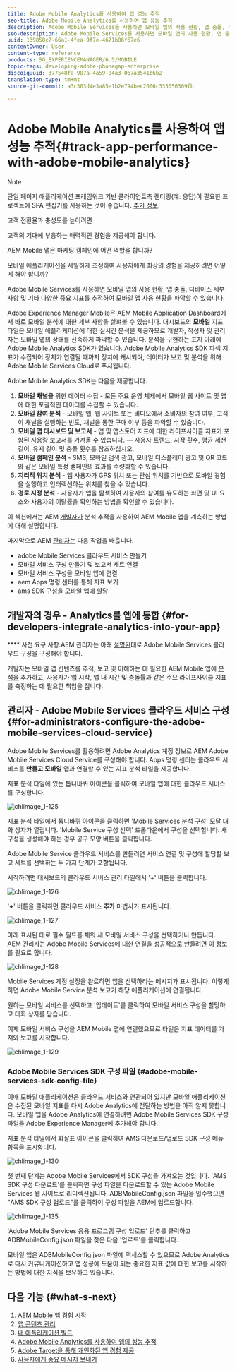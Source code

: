 ```yaml
---
title: Adobe Mobile Analytics를 사용하여 앱 성능 추적
seo-title: Adobe Mobile Analytics를 사용하여 앱 성능 추적
description: Adobe Mobile Services를 사용하면 모바일 앱의 사용 현황, 앱 충돌, 디바이스 세부 사항 및 기타 다양한 중요 지표를 추적하여 모바일 앱 사용 현황을 파악할 수 있습니다. 자세한 내용은 이 페이지를 참조하십시오.
seo-description: Adobe Mobile Services를 사용하면 모바일 앱의 사용 현황, 앱 충돌, 디바이스 세부 사항 및 기타 다양한 중요 지표를 추적하여 모바일 앱 사용 현황을 파악할 수 있습니다. 자세한 내용은 이 페이지를 참조하십시오.
uuid: 139858c7-66a1-4fea-9f7e-4671b86f67e6
contentOwner: User
content-type: reference
products: SG_EXPERIENCEMANAGER/6.5/MOBILE
topic-tags: developing-adobe-phonegap-enterprise
discoiquuid: 377548fa-987a-4a59-84a3-067a3541b6b2
translation-type: tm+mt
source-git-commit: a3c303d4e3a85e1b2e794bec2006c335056309fb

---
```



# Adobe Mobile Analytics를 사용하여 앱 성능 추적{#track-app-performance-with-adobe-mobile-analytics}

>[!NOTE]
>
>단일 페이지 애플리케이션 프레임워크 기반 클라이언트측 렌더링(예: 응답)이 필요한 프로젝트에 SPA 편집기를 사용하는 것이 좋습니다. [추가 정보](/help/sites-developing/spa-overview.md).

고객 전환율과 충성도를 높이려면

고객의 기대에 부응하는 매력적인 경험을 제공해야 합니다.

AEM Mobile 앱은 마케팅 캠페인에 어떤 역할을 합니까?

모바일 애플리케이션을 세밀하게 조정하여 사용자에게 최상의 경험을 제공하려면 어떻게 해야 합니까?

Adobe Mobile Services를 사용하면 모바일 앱의 사용 현황, 앱 충돌, 디바이스 세부 사항 및 기타 다양한 중요 지표를 추적하여 모바일 앱 사용 현황을 파악할 수 있습니다.

Adobe Experience Manager Mobile은 AEM Mobile Application Dashboard에서 바로 모바일 분석에 대한 세부 사항을 살펴볼 수 있습니다. 대시보드의 **모바일** 지표 타일은 모바일 애플리케이션에 대한 실시간 분석을 제공하므로 개발자, 작성자 및 관리자는 모바일 앱의 상태를 신속하게 파악할 수 있습니다. 분석을 구현하는 표지 아래에 Adobe Mobile [Analytics SDK가](https://www.adobe.com/ca/solutions/digital-analytics/mobile-web-apps-analytics.html) 있습니다. Adobe Mobile Analytics SDK 파섹 지표가 수집되어 장치가 연결될 때까지 장치에 캐시되며, 데이터가 보고 및 분석을 위해 Adobe Mobile Services Cloud로 푸시됩니다.

Adobe Mobile Analytics SDK는 다음을 제공합니다.

1. **모바일 채널을** 위한 데이터 수집 - 모든 주요 운영 체제에서 모바일 웹 사이트 및 앱에 대한 포괄적인 데이터를 수집할 수 있습니다.
1. **모바일 참여 분석** - 모바일 앱, 웹 사이트 또는 비디오에서 소비자의 참여 여부, 고객이 채널을 실행하는 빈도, 채널을 통한 구매 여부 등을 파악할 수 있습니다.
1. **모바일 앱 대시보드 및 보고서** - 앱 및 앱스토어 지표에 대한 라이프사이클 지표가 포함된 사용량 보고서를 가져올 수 있습니다. — 사용자 트렌드, 시작 횟수, 평균 세션 길이, 유지 길이 및 충돌 횟수를 참조하십시오.
1. **모바일 캠페인 분석** - SMS, 모바일 검색 광고, 모바일 디스플레이 광고 및 QR 코드와 같은 모바일 특정 캠페인의 효과를 수량화할 수 있습니다.
1. **지리적 위치 분석** - 앱 사용자가 GPS 위치 또는 관심 위치를 기반으로 모바일 경험을 실행하고 인터랙션하는 위치를 찾을 수 있습니다.
1. **경로 지정 분석** - 사용자가 앱을 탐색하여 사용자의 참여를 유도하는 화면 및 UI 요소와 사용자의 이탈률을 확인하는 방법을 확인할 수 있습니다.

이 섹션에서는 AEM [개발자가](#developers) 분석 추적을 사용하여 AEM Mobile 앱을 계측하는 방법에 대해 설명합니다.

마지막으로 AEM [관리자는](#administrators) 다음 작업을 배웁니다.

* adobe Mobile Services 클라우드 서비스 만들기
* 모바일 서비스 구성 만들기 및 보고서 세트 연결
* 모바일 서비스 구성을 모바일 앱에 연결
* aem Apps 명령 센터를 통해 지표 보기
* ams SDK 구성을 모바일 앱에 할당

## 개발자의 경우 - Analytics를 앱에 통합 {#for-developers-integrate-analytics-into-your-app}

**** 사전 요구 사항:AEM 관리자는 아래 [설명된](#amscloudserviceconfig)대로 Adobe Mobile Services 클라우드 구성을 구성해야 합니다.

개발자는 모바일 앱 컨텐츠를 추적, 보고 및 이해하는 데 필요한 AEM Mobile 앱에 [분석을](/help/mobile/phonegap-add-analytics-to-apps.md) 추가하고, 사용자가 앱 시작, 앱 내 시간 및 충돌률과 같은 주요 라이프사이클 지표를 측정하는 데 필요한 책임을 집니다.

## 관리자 - Adobe Mobile Services 클라우드 서비스 구성 {#for-administrators-configure-the-adobe-mobile-services-cloud-service}

Adobe Mobile Services를 활용하려면 Adobe Analytics 계정 정보로 AEM Adobe Mobile Services Cloud Service를 구성해야 합니다. Apps 명령 센터는 클라우드 서비스를 **만들고 모바일** 앱과 연결할 수 있는 지표 분석 타일을 제공합니다.

지표 분석 타일에 있는 톱니바퀴 아이콘을 클릭하여 모바일 앱에 대한 클라우드 서비스를 구성합니다.

![chlimage_1-125](assets/chlimage_1-125.png)

지표 분석 타일에서 톱니바퀴 아이콘을 클릭하면 &#39;Mobile Services 분석 구성&#39; 모달 대화 상자가 열립니다. &#39;Mobile Service 구성 선택&#39; 드롭다운에서 구성을 선택합니다. 새 구성을 생성해야 하는 경우 공구 모양 버튼을 클릭합니다.

Adobe Mobile Service 클라우드 서비스를 만들려면 서비스 연결 및 구성에 할당할 보고 세트를 선택하는 두 가지 단계가 포함됩니다.

시작하려면 대시보드의 클라우드 서비스 관리 타일에서 &#39;+&#39; 버튼을 클릭합니다.

![chlimage_1-126](assets/chlimage_1-126.png)

&#39;**+**&#39; 버튼을 클릭하면 클라우드 서비스 **추가** 마법사가 표시됩니다.

![chlimage_1-127](assets/chlimage_1-127.png)

아래 표시된 대로 필수 필드를 채워 새 모바일 서비스 구성을 선택하거나 만듭니다. AEM 관리자는 Adobe Mobile Services에 대한 연결을 성공적으로 만들려면 이 정보를 필요로 합니다.

![chlimage_1-128](assets/chlimage_1-128.png)

Mobile Services 계정 설정을 완료하면 앱을 선택하라는 메시지가 표시됩니다. 이렇게 하면 Adobe Mobile Service 분석 보고가 해당 애플리케이션에 연결됩니다.

원하는 모바일 서비스를 선택하고 &#39;업데이트&#39;를 클릭하여 모바일 서비스 구성을 할당하고 대화 상자를 닫습니다.

이제 모바일 서비스 구성을 AEM Mobile 앱에 연결했으므로 타일은 지표 데이터를 가져와 보고를 시작합니다.

![chlimage_1-129](assets/chlimage_1-129.png)

### Adobe Mobile Services SDK 구성 파일 {#adobe-mobile-services-sdk-config-file}

이때 모바일 애플리케이션은 클라우드 서비스와 연관되어 있지만 모바일 애플리케이션은 수집된 모바일 지표를 다시 Adobe Analytics에 전달하는 방법을 아직 알지 못합니다. 모바일 앱을 Adobe Analytics에 연결하려면 Adobe Mobile Services SDK 구성 파일을 Adobe Experience Manager에 추가해야 합니다.

지표 분석 타일에서 화살표 아이콘을 클릭하여 AMS 다운로드/업로드 SDK 구성 메뉴 항목을 표시합니다.

![chlimage_1-130](assets/chlimage_1-130.png)

첫 번째 단계는 Adobe Mobile Services에서 SDK 구성을 가져오는 것입니다. &#39;AMS SDK 구성 다운로드&#39;를 클릭하면 구성 파일을 다운로드할 수 있는 Adobe Mobile Services 웹 사이트로 리디렉션됩니다. ADBMobileConfig.json 파일을 입수했으면 &quot;AMS SDK 구성 업로드&quot;를 클릭하여 구성 파일을 AEM에 업로드합니다.

![chlimage_1-135](assets/chlimage_1-131.png)

&#39;Adobe Mobile Services 응용 프로그램 구성 업로드&#39; 단추를 클릭하고 ADBMobileConfig.json 파일을 찾은 다음 &#39;업로드&#39;를 클릭합니다.

모바일 앱은 ADBMobileConfig.json 파일에 액세스할 수 있으므로 Adobe Analytics로 다시 커뮤니케이션하고 앱 성공에 도움이 되는 중요한 지표 값에 대한 보고를 시작하는 방법에 대한 지식을 보유하고 있습니다.

## 다음 기능 {#what-s-next}

1. [AEM Mobile 앱 경험 시작](/help/mobile/starting-aem-phonegap-app.md)
1. [앱 콘텐츠 관리](/help/mobile/phonegap-manage-app-content.md)
1. [내 애플리케이션 빌드](/help/mobile/building-app-mobile-phonegap.md)
1. [Adobe Mobile Analytics를 사용하여 앱의 성능 추적](/help/mobile/phonegap-intro-to-app-analytics.md)
1. [Adobe Target을 통해 개인화된 앱 경험 제공](/help/mobile/phonegap-aem-mobile-content-personalization.md)
1. [사용자에게 중요 메시지 보내기](/help/mobile/phonegap-push-notifications.md)